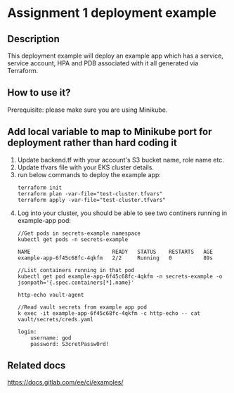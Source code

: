# Assignment 1 deployment example
## Description

This deployment example will deploy an example app which has a service, service account, HPA and PDB associated with it all generated via Terraform.

## How to use it?
Prerequisite: please make sure you are using Minikube.
## Add local variable to map to Minikube port for deployment rather than hard coding it


1. Update backend.tf with your account's S3 bucket name, role name etc.
2. Update tfvars file with your EKS cluster details.
4. run below commands to deploy the example app:
    ```
    terraform init
    terraform plan -var-file="test-cluster.tfvars"
    terraform apply -var-file="test-cluster.tfvars"
    ```
5. Log into your cluster, you should be able to see two continers running in example-app pod:
    ```
    //Get pods in secrets-example namespace
    kubectl get pods -n secrets-example

    NAME                          READY   STATUS    RESTARTS   AGE
    example-app-6f45c68fc-4qkfm   2/2     Running   0          89s

    //List containers running in that pod
    kubectl get pod example-app-6f45c68fc-4qkfm -n secrets-example -o jsonpath='{.spec.containers[*].name}'

    http-echo vault-agent

    //Read vault secrets from example app pod
    k exec -it example-app-6f45c68fc-4qkfm -c http-echo -- cat vault/secrets/creds.yaml

    login:
        username: god
        password: S3cretPassw0rd!
    ```

## Related docs
https://docs.gitlab.com/ee/ci/examples/
